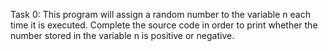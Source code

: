 Task 0: This program will assign a random number to the variable n each time it is executed. Complete the source code in order to print whether the number stored in the variable n is positive or negative.



